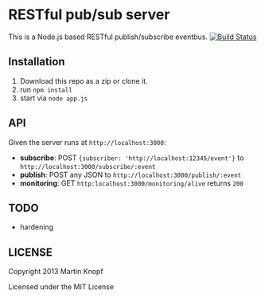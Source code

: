 # RESTful pub/sub server
This is a Node.js based RESTful publish/subscribe eventbus.
[![Build Status](https://secure.travis-ci.org/horsed/repusu.png)](http://travis-ci.org/horsed/repusu)

## Installation
1. Download this repo as a zip or clone it.
2. run ```npm install```
3. start via ```node app.js```

## API
Given the server runs at ```http://localhost:3000```:

* **subscribe**: POST ```{subscriber: 'http://localhost:12345/event'}``` to ```http://localhost:3000/subscribe/:event```
* **publish**: POST any JSON to ```http://localhost:3000/publish/:event```
* **monitoring**: GET ```http:localhost:3000/monitoring/alive``` returns ```200```

## TODO
* hardening

## LICENSE
Copyright 2013 Martin Knopf

Licensed under the MIT License
